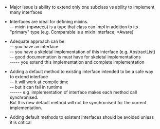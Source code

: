 - Major issue is ability to extend only one subclass vs ability to implement 
many interfaces  
- Interfaces are ideal for defining mixins.  
 -- mixin (примесь) is a type that class can impl in addition to its 
 "primary" type (e.g. Comparable is a mixin interface, *Aware)
- Adequate approach can be:  
 -- you have an interface  
 -- you have a skeletal implementation of this interface (e.g. AbstractList)    
 -- good documentation is must have for skeletal implementations  
 ----- you extend this implementation and complete implementation   
 
- Adding a default method to existing interface intended to be a safe way to extend interface  
-- it will work at compile time  
-- but it can fail in runtime  
------ e.g. implementation of interface makes each method call synchronised.  
But this new default method will not be synchronised for the current implementation.
- Adding default methods to existent interfaces should be avoided unless it is critical  